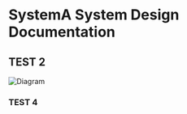 # SystemA System Design Documentation

## TEST 2

![Diagram](../../shared_resources/images/Diagram.drawio)


### TEST 4